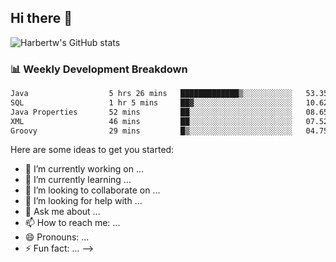 ## Hi there 👋
![Harbertw's GitHub stats](https://github-readme-stats.vercel.app/api?username=Harbertw&theme=dark&show_icons=true)

### 📊 Weekly Development Breakdown

<!--START_SECTION:waka-->

```txt
Java                  5 hrs 26 mins   █████████████▒░░░░░░░░░░░   53.35 %
SQL                   1 hr 5 mins     ██▓░░░░░░░░░░░░░░░░░░░░░░   10.62 %
Java Properties       52 mins         ██░░░░░░░░░░░░░░░░░░░░░░░   08.65 %
XML                   46 mins         ██░░░░░░░░░░░░░░░░░░░░░░░   07.52 %
Groovy                29 mins         █▒░░░░░░░░░░░░░░░░░░░░░░░   04.75 %
```

<!--END_SECTION:waka-->


Here are some ideas to get you started:

- 🔭 I’m currently working on ...
- 🌱 I’m currently learning ...
- 👯 I’m looking to collaborate on ...
- 🤔 I’m looking for help with ...
- 💬 Ask me about ...
- 📫 How to reach me: ...
- 😄 Pronouns: ...
- ⚡ Fun fact: ...
-->
